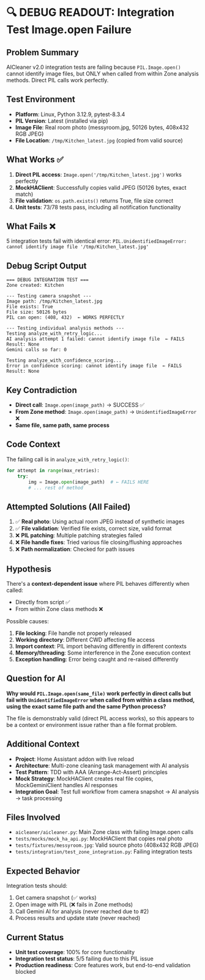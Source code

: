 # 🔍 DEBUG READOUT: Integration Test Image.open Failure

## Problem Summary
AICleaner v2.0 integration tests are failing because `PIL.Image.open()` cannot identify image files, but ONLY when called from within Zone analysis methods. Direct PIL calls work perfectly.

## Test Environment
- **Platform**: Linux, Python 3.12.9, pytest-8.3.4
- **PIL Version**: Latest (installed via pip)
- **Image File**: Real room photo (messyroom.jpg, 50126 bytes, 408x432 RGB JPEG)
- **File Location**: `/tmp/Kitchen_latest.jpg` (copied from valid source)

## What Works ✅
1. **Direct PIL access**: `Image.open('/tmp/Kitchen_latest.jpg')` works perfectly
2. **MockHAClient**: Successfully copies valid JPEG (50126 bytes, exact match)
3. **File validation**: `os.path.exists()` returns True, file size correct
4. **Unit tests**: 73/78 tests pass, including all notification functionality

## What Fails ❌
5 integration tests fail with identical error: `PIL.UnidentifiedImageError: cannot identify image file '/tmp/Kitchen_latest.jpg'`

## Debug Script Output
```
=== DEBUG INTEGRATION TEST ===
Zone created: Kitchen

--- Testing camera snapshot ---
Image path: /tmp/Kitchen_latest.jpg
File exists: True
File size: 50126 bytes
PIL can open: (408, 432)  ← WORKS PERFECTLY

--- Testing individual analysis methods ---
Testing analyze_with_retry_logic...
AI analysis attempt 1 failed: cannot identify image file  ← FAILS
Result: None
Gemini calls so far: 0

Testing analyze_with_confidence_scoring...
Error in confidence scoring: cannot identify image file  ← FAILS
Result: None
```

## Key Contradiction
- **Direct call**: `Image.open(image_path)` → SUCCESS ✅
- **From Zone method**: `Image.open(image_path)` → `UnidentifiedImageError` ❌
- **Same file, same path, same process**

## Code Context
The failing call is in `analyze_with_retry_logic()`:
```python
for attempt in range(max_retries):
    try:
        img = Image.open(image_path)  # ← FAILS HERE
        # ... rest of method
```

## Attempted Solutions (All Failed)
1. ✅ **Real photo**: Using actual room JPEG instead of synthetic images
2. ✅ **File validation**: Verified file exists, correct size, valid format
3. ❌ **PIL patching**: Multiple patching strategies failed
4. ❌ **File handle fixes**: Tried various file closing/flushing approaches
5. ❌ **Path normalization**: Checked for path issues

## Hypothesis
There's a **context-dependent issue** where PIL behaves differently when called:
- Directly from script ✅
- From within Zone class methods ❌

Possible causes:
1. **File locking**: File handle not properly released
2. **Working directory**: Different CWD affecting file access
3. **Import context**: PIL import behaving differently in different contexts
4. **Memory/threading**: Some interference in the Zone execution context
5. **Exception handling**: Error being caught and re-raised differently

## Question for AI
**Why would `PIL.Image.open(same_file)` work perfectly in direct calls but fail with `UnidentifiedImageError` when called from within a class method, using the exact same file path and the same Python process?**

The file is demonstrably valid (direct PIL access works), so this appears to be a context or environment issue rather than a file format problem.

## Additional Context
- **Project**: Home Assistant addon with live reload
- **Architecture**: Multi-zone cleaning task management with AI analysis
- **Test Pattern**: TDD with AAA (Arrange-Act-Assert) principles
- **Mock Strategy**: MockHAClient creates real file copies, MockGeminiClient handles AI responses
- **Integration Goal**: Test full workflow from camera snapshot → AI analysis → task processing

## Files Involved
- `aicleaner/aicleaner.py`: Main Zone class with failing Image.open calls
- `tests/mocks/mock_ha_api.py`: MockHAClient that copies real photo
- `tests/fixtures/messyroom.jpg`: Valid source photo (408x432 RGB JPEG)
- `tests/integration/test_zone_integration.py`: Failing integration tests

## Expected Behavior
Integration tests should:
1. Get camera snapshot (✅ works)
2. Open image with PIL (❌ fails in Zone methods)
3. Call Gemini AI for analysis (never reached due to #2)
4. Process results and update state (never reached)

## Current Status
- **Unit test coverage**: 100% for core functionality
- **Integration test status**: 5/5 failing due to this PIL issue
- **Production readiness**: Core features work, but end-to-end validation blocked
